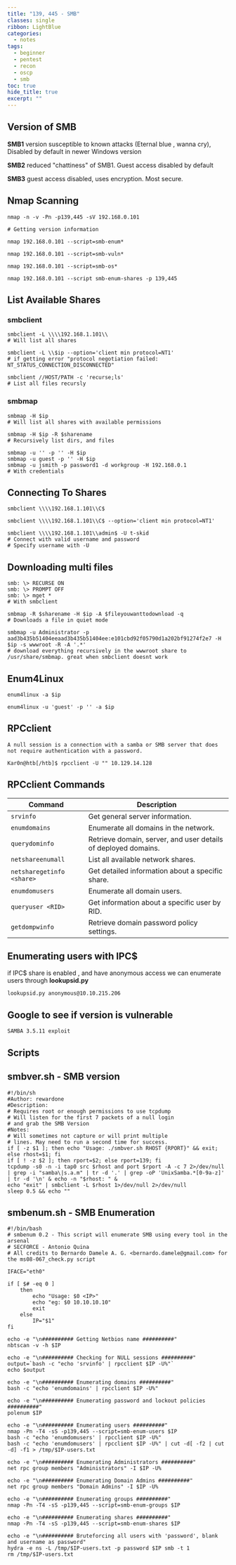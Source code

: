 ```yaml
---
title: "139, 445 - SMB"
classes: single
ribbon: LightBlue
categories:
  - notes
tags:
  - beginner
  - pentest
  - recon
  - oscp
  - smb
toc: true
hide_title: true
excerpt: ""
---
```


## Version of SMB

**SMB1** version susceptible to known attacks (Eternal blue , wanna cry), Disabled by default in newer Windows version

**SMB2** reduced "chattiness" of SMB1. Guest access disabled by default

**SMB3** guest access disabled, uses encryption. Most secure.

## Nmap Scanning

```
nmap -n -v -Pn -p139,445 -sV 192.168.0.101

# Getting version information
```

```
nmap 192.168.0.101 --script=smb-enum*

nmap 192.168.0.101 --script=smb-vuln*

nmap 192.168.0.101 --script=smb-os*

nmap 192.168.0.101 --script smb-enum-shares -p 139,445
```

## List Available Shares

### smbclient

```
smbclient -L \\\\192.168.1.101\\
# Will list all shares

smbclient -L \\$ip --option='client min protocol=NT1'
# if getting error "protocol negotiation failed: NT_STATUS_CONNECTION_DISCONNECTED"

smbclient //HOST/PATH -c 'recurse;ls'
# List all files recursly
```

### smbmap

```
smbmap -H $ip
# Will list all shares with available permissions

smbmap -H $ip -R $sharename
# Recursively list dirs, and files

smbmap -u '' -p '' -H $ip 
smbmap -u guest -p '' -H $ip
smbmap -u jsmith -p password1 -d workgroup -H 192.168.0.1
# With credentials
```

## Connecting To Shares

```
smbclient \\\\192.168.1.101\\C$

smbclient \\\\192.168.1.101\\C$ --option='client min protocol=NT1'

smbclient \\\\192.168.1.101\\admin$ -U t-skid
# Connect with valid username and password 
# Specify username with -U
```

## Downloading multi files

```
smb: \> RECURSE ON
smb: \> PROMPT OFF
smb: \> mget *
# With smbclient

smbmap -R $sharename -H $ip -A $fileyouwanttodownload -q
# Downloads a file in quiet mode

smbmap -u Administrator -p aad3b435b51404eeaad3b435b51404ee:e101cbd92f05790d1a202bf91274f2e7 -H $ip -s wwwroot -R -A '.*'
# download everything recursively in the wwwroot share to /usr/share/smbmap. great when smbclient doesnt work
```

## Enum4Linux

```
enum4linux -a $ip

enum4linux -u 'guest' -p '' -a $ip
```

## RPCclient

`A null session is a connection with a samba or SMB server that does not require authentication with a password.`

```
Kar0n@htb[/htb]$ rpcclient -U "" 10.129.14.128
```

## RPCclient Commands

| **Command** | **Description** |
|-------------|-----------------|
| `srvinfo` | Get general server information. |
| `enumdomains` | Enumerate all domains in the network. |
| `querydominfo` | Retrieve domain, server, and user details of deployed domains. |
| `netshareenumall` | List all available network shares. |
| `netsharegetinfo <share>` | Get detailed information about a specific share. |
| `enumdomusers` | Enumerate all domain users. |
| `queryuser <RID>` | Get information about a specific user by RID. |
| `getdompwinfo` | Retrieve domain password policy settings. |


## Enumerating users with IPC$

if IPC$ share is enabled , and have anonymous access we can enumerate users through **lookupsid.py**

```
lookupsid.py anonymous@10.10.215.206
```

## Google to see if version is vulnerable

```
SAMBA 3.5.11 exploit
```

## Scripts

## smbver.sh - SMB version

```
#!/bin/sh
#Author: rewardone
#Description:
# Requires root or enough permissions to use tcpdump
# Will listen for the first 7 packets of a null login
# and grab the SMB Version
#Notes:
# Will sometimes not capture or will print multiple
# lines. May need to run a second time for success.
if [ -z $1 ]; then echo "Usage: ./smbver.sh RHOST {RPORT}" && exit; else rhost=$1; fi
if [ ! -z $2 ]; then rport=$2; else rport=139; fi
tcpdump -s0 -n -i tap0 src $rhost and port $rport -A -c 7 2>/dev/null | grep -i "samba\|s.a.m" | tr -d '.' | grep -oP 'UnixSamba.*[0-9a-z]' | tr -d '\n' & echo -n "$rhost: " &
echo "exit" | smbclient -L $rhost 1>/dev/null 2>/dev/null
sleep 0.5 && echo ""
```

## smbenum.sh - SMB Enumeration

```
#!/bin/bash
# smbenum 0.2 - This script will enumerate SMB using every tool in the arsenal
# SECFORCE - Antonio Quina
# All credits to Bernardo Damele A. G. <bernardo.damele@gmail.com> for the ms08-067_check.py script

IFACE="eth0"

if [ $# -eq 0 ]
    then
        echo "Usage: $0 <IP>"
        echo "eg: $0 10.10.10.10"
        exit
    else
        IP="$1"
fi

echo -e "\n########## Getting Netbios name ##########"
nbtscan -v -h $IP

echo -e "\n########## Checking for NULL sessions ##########"
output=`bash -c "echo 'srvinfo' | rpcclient $IP -U%"`
echo $output

echo -e "\n########## Enumerating domains ##########"
bash -c "echo 'enumdomains' | rpcclient $IP -U%"

echo -e "\n########## Enumerating password and lockout policies ##########"
polenum $IP

echo -e "\n########## Enumerating users ##########"
nmap -Pn -T4 -sS -p139,445 --script=smb-enum-users $IP
bash -c "echo 'enumdomusers' | rpcclient $IP -U%"
bash -c "echo 'enumdomusers' | rpcclient $IP -U%" | cut -d[ -f2 | cut -d] -f1 > /tmp/$IP-users.txt

echo -e "\n########## Enumerating Administrators ##########"
net rpc group members "Administrators" -I $IP -U%

echo -e "\n########## Enumerating Domain Admins ##########"
net rpc group members "Domain Admins" -I $IP -U%

echo -e "\n########## Enumerating groups ##########"
nmap -Pn -T4 -sS -p139,445 --script=smb-enum-groups $IP

echo -e "\n########## Enumerating shares ##########"
nmap -Pn -T4 -sS -p139,445 --script=smb-enum-shares $IP

echo -e "\n########## Bruteforcing all users with 'password', blank and username as password"
hydra -e ns -L /tmp/$IP-users.txt -p password $IP smb -t 1
rm /tmp/$IP-users.txt
```
